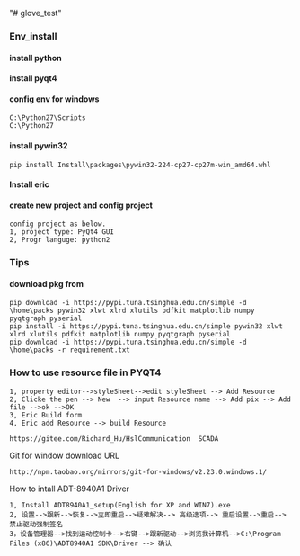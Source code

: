 "# glove_test" 
### Env_install
#### install python
#### install pyqt4
#### config env for windows
```
C:\Python27\Scripts
C:\Python27
```
#### install pywin32
```
pip install Install\packages\pywin32-224-cp27-cp27m-win_amd64.whl
```
#### Install eric
#### create new project and config project
```
config project as below.
1, project type: PyQt4 GUI
2, Progr languge: python2
```
### Tips
#### download pkg from 
```
pip download -i https://pypi.tuna.tsinghua.edu.cn/simple -d \home\packs pywin32 xlwt xlrd xlutils pdfkit matplotlib numpy pyqtgraph pyserial
pip install -i https://pypi.tuna.tsinghua.edu.cn/simple pywin32 xlwt xlrd xlutils pdfkit matplotlib numpy pyqtgraph pyserial
pip download -i https://pypi.tuna.tsinghua.edu.cn/simple -d \home\packs -r requirement.txt
```

### How to use resource file in PYQT4
```
1, property editor-->styleSheet-->edit styleSheet --> Add Resource
2, Clicke the pen --> New  --> input Resource name --> Add pix --> Add file -->ok -->OK
3, Eric Build form
4, Eric add Resource --> build Resource
```

```
https://gitee.com/Richard_Hu/HslCommunication  SCADA
```


Git for window download URL 

```
http://npm.taobao.org/mirrors/git-for-windows/v2.23.0.windows.1/
```

How to intall ADT-8940A1 Driver
```
1, Install ADT8940A1_setup(English for XP and WIN7).exe
2, 设置-->跟新-->恢复-->立即重启-->疑难解决--> 高级选项--> 重启设置-->重启--> 禁止驱动强制签名
3，设备管理器-->找到运动控制卡-->右键-->跟新驱动-->浏览我计算机-->C:\Program Files (x86)\ADT8940A1 SDK\Driver --> 确认
```
